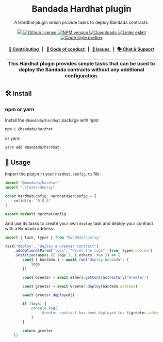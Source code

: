 <p align="center">
    <h1 align="center">
        Bandada Hardhat plugin
    </h1>
    <p align="center">A Hardhat plugin which provide tasks to deploy Bandada contracts.</p>
</p>

<p align="center">
    <a href="https://github.com/bandada-infra/bandada">
        <img src="https://img.shields.io/badge/project-Bandada-blue.svg?style=flat-square">
    </a>
    <a href="https://github.com/bandada-infra/bandada/blob/main/LICENSE">
        <img alt="Github license" src="https://img.shields.io/github/license/bandada-infra/bandada.svg?style=flat-square">
    </a>
    <a href="https://www.npmjs.com/package/@bandada/hardhat">
        <img alt="NPM version" src="https://img.shields.io/npm/v/@bandada/hardhat?style=flat-square" />
    </a>
    <a href="https://npmjs.org/package/@bandada/hardhat">
        <img alt="Downloads" src="https://img.shields.io/npm/dm/@bandada/hardhat.svg?style=flat-square" />
    </a>
    <a href="https://eslint.org/">
        <img alt="Linter eslint" src="https://img.shields.io/badge/linter-eslint-8080f2?style=flat-square&logo=eslint" />
    </a>
    <a href="https://prettier.io/">
        <img alt="Code style prettier" src="https://img.shields.io/badge/code%20style-prettier-f8bc45?style=flat-square&logo=prettier" />
    </a>
</p>

<div align="center">
    <h4>
        <a href="https://github.com/bandada-infra/bandada/blob/main/CONTRIBUTING.md">
            👥 Contributing
        </a>
        <span>&nbsp;&nbsp;|&nbsp;&nbsp;</span>
        <a href="https://github.com/bandada-infra/bandada/blob/main/CODE_OF_CONDUCT.md">
            🤝 Code of conduct
        </a>
        <span>&nbsp;&nbsp;|&nbsp;&nbsp;</span>
        <a href="https://github.com/bandada-infra/bandada/contribute">
            🔎 Issues
        </a>
        <span>&nbsp;&nbsp;|&nbsp;&nbsp;</span>
        <a href="https://discord.com/invite/sF5CT5rzrR">
            🗣️ Chat &amp; Support
        </a>
    </h4>
</div>

| This Hardhat plugin provides simple tasks that can be used to deploy the Bandada contracts without any additional configuration. |
| -------------------------------------------------------------------------------------------------------------------------------- |

## 🛠 Install

### npm or yarn

Install the `@bandada/hardhat` package with npm:

```bash
npm i @bandada/hardhat
```

or yarn:

```bash
yarn add @bandada/hardhat
```

## 📜 Usage

Import the plugin in your `hardhat.config.ts` file:

```typescript
import "@bandada/hardhat"
import "./tasks/deploy"

const hardhatConfig: HardhatUserConfig = {
    solidity: "0.8.4"
}

export default hardhatConfig
```

And use its tasks to create your own `deploy` task and deploy your contract with a Bandada address.

```typescript
import { task, types } from "hardhat/config"

task("deploy", "Deploy a Greeter contract")
    .addOptionalParam("logs", "Print the logs", true, types.boolean)
    .setAction(async ({ logs }, { ethers, run }) => {
        const { bandada } = await run("deploy:bandada", {
            logs
        })

        const Greeter = await ethers.getContractFactory("Greeter")

        const greeter = await Greeter.deploy(bandada.address)

        await greeter.deployed()

        if (logs) {
            console.log(
                `Greeter contract has been deployed to: ${greeter.address}`
            )
        }

        return greeter
    })
```
